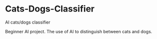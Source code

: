 # Cats-Dogs-Classifier
AI cats/dogs classifier

Beginner AI project. The use of AI to distinguish between cats and dogs. 
